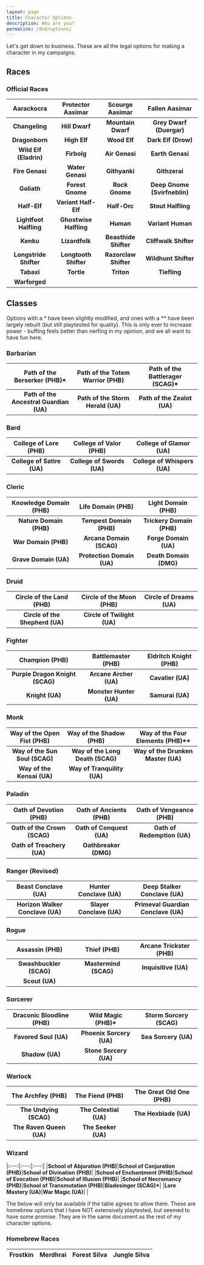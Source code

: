 ```yaml
---
layout: page
title: Character Options
description: Who are you?
permalink: /dnd/options/
---
```

Let's get down to business. These are all the legal options for making a character in my campaigns.

## Races
### Official Races
| Aarackocra | Protector Aasimar | Scourge Aasimar | Fallen Aasimar |
|:---:|:---:|:---:|:---:|
|**Changeling** | **Hill Dwarf** | **Mountain Dwarf** | **Grey Dwarf (Duergar)** |
|**Dragonborn**|**High Elf**|**Wood Elf** | **Dark Elf (Drow)**|
|**Wild Elf (Eladrin)**|**Firbolg**|**Air Genasi**|**Earth Genasi**|
|**Fire Genasi**|**Water Genasi**|**Githyanki**|**Githzerai**|
|**Goliath**|**Forest Gnome**|**Rock Gnome**|**Deep Gnome (Svirfneblin)**|
|**Half-Elf**|**Variant Half-Elf**|**Half-Orc**|**Stout Halfling**|
|**Lightfoot Halfling**|**Ghostwise Halfling**|**Human**|**Variant Human**|
|**Kenku**|**Lizardfolk**|**Beasthide Shifter**|**Cliffwalk Shifter**|
|**Longstride Shifter**|**Longtooth Shifter**|**Razorclaw Shifter**|**Wildhunt Shifter**|
|**Tabaxi**|**Tortle**|**Triton**|**Tiefling**|**Variant Tiefling**|
|**Warforged**| | | |

## Classes
Options with a \* have been slightly modified, and ones with a \*\* have been largely rebuilt (but still playtested for quality). This is only ever to increase power - buffing feels better than nerfing in my opinion, and we all want to have fun here.
### Barbarian
|Path of the Berserker (PHB)\* | Path of the Totem Warrior (PHB) | Path of the Battlerager (SCAG)\*|
|:---:|:---:|:---:|
|**Path of the Ancestral Guardian (UA)**|**Path of the Storm Herald (UA)**|**Path of the Zealot (UA)**|

### Bard
| College of Lore (PHB) | College of Valor (PHB) | College of Glamor (UA) |
|:---:|:---:|:---:|
|**College of Satire (UA)**|**College of Swords (UA)**|**College of Whispers (UA)**|

### Cleric
|Knowledge Domain (PHB)|Life Domain (PHB)|Light Domain (PHB)|
|:---:|:---:|:---:|
|**Nature Domain (PHB)**|**Tempest Domain (PHB)**|**Trickery Domain (PHB)**|
|**War Domain (PHB)**|**Arcana Domain (SCAG)**|**Forge Domain (UA)**|
|**Grave Domain (UA)**|**Protection Domain (UA)**|**Death Domain (DMG)**|

### Druid
|Circle of the Land (PHB)|Circle of the Moon (PHB)|Circle of Dreams (UA)|
|:---:|:---:|:---:|
|**Circle of the Shepherd (UA)**|**Circle of Twilight (UA)**| |

### Fighter
|Champion (PHB)|Battlemaster (PHB)|Eldritch Knight (PHB)
|:---:|:---:|:---:|
|**Purple Dragon Knight (SCAG)**|**Arcane Archer (UA)**|**Cavalier (UA)**|
|**Knight (UA)**|**Monster Hunter (UA)**|**Samurai (UA)**|

### Monk
|Way of the Open Fist (PHB)|Way of the Shadow (PHB)|Way of the Four Elements (PHB)\*\*|
|:---:|:---:|:---:|
|**Way of the Sun Soul (SCAG)**|**Way of the Long Death (SCAG)**|**Way of the Drunken Master (UA)**|
|**Way of the Kensai (UA)**|**Way of Tranquility (UA)**| |

### Paladin
|Oath of Devotion (PHB)|Oath of Ancients (PHB)|Oath of Vengeance (PHB)|
|:---:|:---:|:---:|
|**Oath of the Crown (SCAG)**|**Oath of Conquest (UA)**|**Oath of Redemption (UA)**|
|**Oath of Treachery (UA)**|**Oathbreaker (DMG)**| |

### Ranger (Revised)
|Beast Conclave (UA)|Hunter Conclave (UA)|Deep Stalker Conclave (UA)|
|:---:|:---:|:---:|
|**Horizon Walker Conclave (UA)**|**Slayer Conclave (UA)**|**Primeval Guardian Conclave (UA)**|

### Rogue
|Assassin (PHB)|Thief (PHB)|Arcane Trickster (PHB)|
|:---:|:---:|:---:|
|**Swashbuckler (SCAG)**|**Mastermind (SCAG)**|**Inquisitive (UA)**|
|**Scout (UA)**| | |

### Sorcerer
|Draconic Bloodline (PHB)|Wild Magic (PHB)\*|Storm Sorcery (SCAG)|
|:---:|:---:|:---:|
|**Favored Soul (UA)**|**Phoenix Sorcery (UA)**|**Sea Sorcery (UA)**|
|**Shadow (UA)**|**Stone Sorcery (UA)**| |

### Warlock
|The Archfey (PHB)|The Fiend (PHB)|The Great Old One (PHB)|
|:---:|:---:|:---:|
|**The Undying (SCAG)**|**The Celestial (UA)**|**The Hexblade (UA)**|
|**The Raven Queen (UA)**|**The Seeker (UA)**| |

### Wizard
|:---:|:---:|:---:|
|**School of Abjuration (PHB)**|**School of Conjuration (PHB)**|**School of Divination (PHB)**|
|**School of Enchantment (PHB)**|**School of Evocation (PHB)**|**School of Illusion (PHB)**|
|**School of Necromancy (PHB)**|**School of Transmutation (PHB)**|**Bladesinger (SCAG)\***|
|**Lore Mastery (UA)**|**War Magic (UA)**| |

The below will only be available if the table agrees to allow them. These are homebrew options that I have NOT extensively playtested, but seemed to have some promise. They are in the same document as the rest of my character options.
### Homebrew Races
| Frostkin | Merdhrai | Forest Silva | Jungle Silva |
|:---:|:---:|:---:|:---:|
